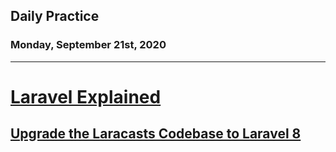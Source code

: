 ## Daily Practice
### Monday, September 21st, 2020
---


# [Laravel Explained](https://laracasts.com/series/laravel-explained)  


## [Upgrade the Laracasts Codebase to Laravel 8](https://laracasts.com/series/whats-new-in-laravel-8/episodes/11)
